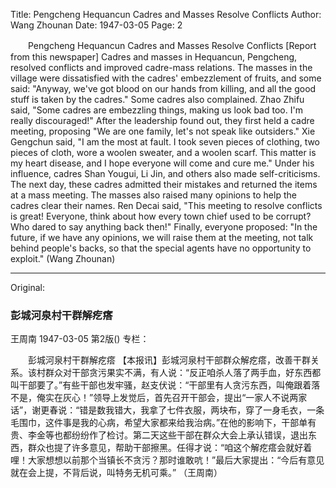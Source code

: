 Title: Pengcheng Hequancun Cadres and Masses Resolve Conflicts
Author: Wang Zhounan
Date: 1947-03-05
Page: 2

　　Pengcheng Hequancun Cadres and Masses Resolve Conflicts
    [Report from this newspaper] Cadres and masses in Hequancun, Pengcheng, resolved conflicts and improved cadre-mass relations. The masses in the village were dissatisfied with the cadres' embezzlement of fruits, and some said: "Anyway, we've got blood on our hands from killing, and all the good stuff is taken by the cadres." Some cadres also complained. Zhao Zhifu said, "Some cadres are embezzling things, making us look bad too. I'm really discouraged!" After the leadership found out, they first held a cadre meeting, proposing "We are one family, let's not speak like outsiders." Xie Gengchun said, "I am the most at fault. I took seven pieces of clothing, two pieces of cloth, wore a woolen sweater, and a woolen scarf. This matter is my heart disease, and I hope everyone will come and cure me." Under his influence, cadres Shan Yougui, Li Jin, and others also made self-criticisms. The next day, these cadres admitted their mistakes and returned the items at a mass meeting. The masses also raised many opinions to help the cadres clear their names. Ren Decai said, "This meeting to resolve conflicts is great! Everyone, think about how every town chief used to be corrupt? Who dared to say anything back then!" Finally, everyone proposed: "In the future, if we have any opinions, we will raise them at the meeting, not talk behind people's backs, so that the special agents have no opportunity to exploit."
                (Wang Zhounan)



<hr /> 

Original: 


### 彭城河泉村干群解疙瘩
王周南
1947-03-05
第2版()
专栏：

　　彭城河泉村干群解疙瘩
    【本报讯】彭城河泉村干部群众解疙瘩，改善干群关系。该村群众对干部贪污果实不满，有人说：“反正咱杀人落了两手血，好东西都叫干部要了。”有些干部也发牢骚，赵支伏说：“干部里有人贪污东西，叫俺跟着落不是，俺实在灰心！”领导上发觉后，首先召开干部会，提出“一家人不说两家话”，谢更春说：“错是数我错大，我拿了七件衣服，两块布，穿了一身毛衣，一条毛围巾，这件事是我的心病，希望大家都来给我治病。”在他的影响下，干部单有贵、李金等也都纷纷作了检讨。第二天这些干部在群众大会上承认错误，退出东西，群众也提了许多意见，帮助干部擦黑。任得才说：“咱这个解疙瘩会就好着哩！大家想想以前那个当镇长不贪污？那时谁敢吭！”最后大家提出：“今后有意见就在会上提，不背后说，叫特务无机可乘。”
                （王周南）
